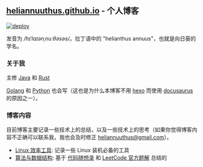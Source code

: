 ## [heliannuuthus.github.io](https://heliannuuthus.github.io) - 个人博客

[![deploy](https://github.com/heliannuuthus/heliannuuthus.github.io/actions/workflows/deploy.yml/badge.svg?branch=master)](https://github.com/heliannuuthus/heliannuuthus.github.io/actions/workflows/deploy.yml)

发音为 _/hɪˈlaɪənˌnuːθəsəs/_。拉丁语中的 "helianthus annuus"，也就是向日葵的学名。

### 关于我

主修 [Java](https://www.java.com/) 和 [Rust](https://www.rust-lang.org/)

[Golang](https://golang.org/) 和 [Python](https://www.python.org/) 也会写（这也是为什么本博客不用 [hexo](https://hexo.io/) 而使用 [docusaurus](https://docusaurus.io/) 的原因之一）。

### 博客内容

目前博客主要记录一些技术上的总结，以及一些技术上的思考（如果你觉得博客内容不正确可以联系我，我也会及时修正 heliannuuthus@gmail.com）。

- [Linux 效率工具](https://heliannuuthus.github.io/linux-tools): 记录一些 Linux 装机必备的工具
- [算法与数据结构](https://heliannuuthus.github.io/algorithm-datastructure): 基于 [代码随想录](https://programmercarl.com/) 和 [LeetCode 官方题解](https://leetcode.cn/problemset/all/) 总结的
